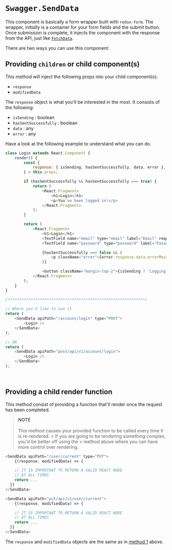 # `Swagger.SendData`

This component is basically a form wrapper built with `redux-form`. The wrapper, initially is a container for your form fields and the submit button. Once submission is complete, it injects the component with the response from the API, just like [`FetchData`](FetchData.md).

There are two ways you can use this component:

## Providing `children` or child component(s)

This method will inject the following props into your child component(s):

- `response`
- `modifiedData`

The `response` object is what you'll be interested in the most. It consists of the following:

- `isSending` : boolean
- `hasSentSuccessfully` : boolean
- `data` : any
- `error` : any

Have a look at the following example to understand what you can do.

```js
class Login extends React.Component {
	render() {
		const {
			response: { isSending, hasSentSuccessfully, data, error },
		} = this.props;

		if (hasSentSuccessfully && hasSentSuccessfully === true) {
			return (
				<React.Fragment>
					<h1>Login</h1>
					<p>You've been logged in!</p>
				</React.Fragment>
			);
		}

		return (
			<React.Fragment>
				<h1>Login</h1>
				<TextField name="email" type="email" label="Email" required />
				<TextField name="password" type="password" label="Password" required />

				{hasSentSuccessfully === false && (
					<p className="error">{error.response.data.errorMessage}</p>
				)}

				<button className="margin-top-2">{isSending ? 'Logging in ...' : 'Login'}</button>
			</React.Fragment>
		);
	}
}

/************************************************************/

// Where you'd like to use it
return (
	<SendData apiPath="/account/login" type="POST">
		<Login />
	</SendData>
);

// OR
return (
	<SendData apiPath="post/api/v1/account/login">
		<Login />
	</SendData>
);
```

<br />

## Providing a child render function

This method consist of providing a function that'll render once the request has been completed.

> **NOTE** <br /><br />
> This method causes your provided function to be called every time it is re-rendered. > If you are going to be rendering something complex, you'd be better off using the > method above where you can have more control over rendering.

```js
<SendData apiPath="/user/current" type="PUT">
	{(response, modifiedData) => {

    // IT IS IMPORTANT TO RETURN A VALID REACT NODE
    // AT ALL TIMES
    return ...
  }}
</SendData>
```

```js
<SendData apiPath="put/api/v1/user/current">
	{(response, modifiedData) => {

    // IT IS IMPORTANT TO RETURN A VALID REACT NODE
    // AT ALL TIMES
    return ...
  }}
</SendData>
```

The `response` and `modifiedData` objects are the same as in [method 1](#providing-children-or-child-components) above.
